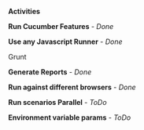 **Activities**

**Run Cucumber Features**  - _Done_

**Use any Javascript Runner**  - _Done_

Grunt

**Generate Reports**  - _Done_

**Run against different browsers**  - _Done_

**Run scenarios Parallel** - _ToDo_

**Environment variable params** - _ToDo_

